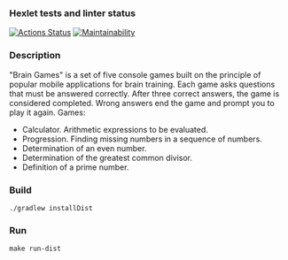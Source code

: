 ### Hexlet tests and linter status

[![Actions Status](https://github.com/AlexSekret/java-project-61/actions/workflows/hexlet-check.yml/badge.svg)](https://github.com/AlexSekret/java-project-61/actions)
[![Maintainability](https://api.codeclimate.com/v1/badges/e1c8bcb3691174392c8e/maintainability)](https://codeclimate.com/github/AlexSekret/java-project-61/maintainability)

### Description

"Brain Games" is a set of five console games built on the principle of popular mobile applications for brain training.
Each game asks questions that must be answered correctly. After three correct answers, the game is considered completed.
Wrong answers end the game and prompt you to play it again.
Games:

- Calculator. Arithmetic expressions to be evaluated.
- Progression. Finding missing numbers in a sequence of numbers.
- Determination of an even number.
- Determination of the greatest common divisor.
- Definition of a prime number.

### Build

```shell
./gradlew installDist
```

### Run

```shell
make run-dist
```
